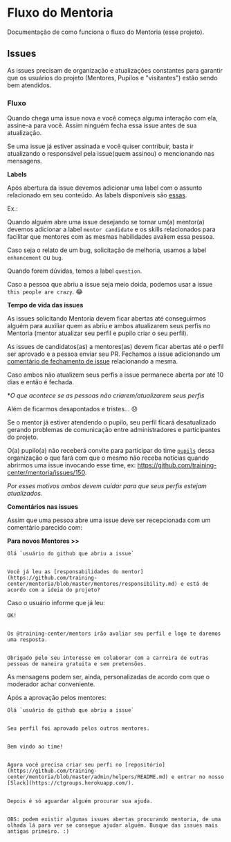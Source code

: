 # Fluxo do Mentoria


Documentação de como funciona o fluxo do Mentoria (esse projeto).


## Issues


As issues precisam de organização e atualizações constantes para garantir que os usuários do projeto (Mentores, Pupilos e "visitantes") estão sendo bem atendidos.


### Fluxo


Quando chega uma issue nova e você começa alguma interação com ela, assine-a para você. Assim ninguém fecha essa issue antes de sua atualização.


Se uma issue já estiver assinada e você quiser contribuir, basta ir atualizando o responsável pela issue(quem assinou) o mencionando nas mensagens.


**Labels**


Após abertura da issue devemos adicionar uma label com o assunto relacionado em seu conteúdo. As labels disponíveis são [essas](https://github.com/training-center/mentoria/labels).


Ex.: 


Quando alguém abre uma issue desejando se tornar um(a) mentor(a) devemos adicionar a label `mentor candidate` e os skills relacionados para facilitar que mentores com as mesmas habilidades avaliem essa pessoa.


Caso seja o relato de um bug, solicitação de melhoria, usamos a label `enhancement` ou `bug`.


Quando forem dúvidas, temos a label `question`.


Caso a pessoa que abriu a issue seja meio doida, podemos usar a issue `this people are crazy`. :joy:


**Tempo de vida das issues**


As issues solicitando Mentoria devem ficar abertas até conseguirmos alguém para auxiliar quem as abriu e ambos atualizarem seus perfis no Mentoria (mentor atualizar seu perfil e pupilo criar o seu perfil).


As issues de candidatos(as) a mentores(as) devem ficar abertas até o perfil ser aprovado e a pessoa enviar seu PR. Fechamos a issue adicionando um [comentário de fechamento de issue](https://help.github.com/articles/closing-issues-via-commit-messages/) relacionando a mesma.


Caso ambos não atualizem seus perfis a issue permanece aberta por até 10 dias e então é fechada.


**O que acontece se as pessoas não criarem/atualizarem seus perfis*


Além de ficarmos desapontados e tristes... :disappointed:


Se o mentor já estiver atendendo o pupilo, seu perfil ficará desatualizado gerando problemas de comunicação entre administradores e participantes do projeto.


O(a) pupilo(a) não receberá convite para participar do time [`pupils`](https://github.com/orgs/training-center/people) dessa organização o que fará com que o mesmo não receba notícias quando abrirmos uma issue invocando esse time, ex: https://github.com/training-center/mentoria/issues/150.


*Por esses motivos ambos devem cuidar para que seus perfis estejam atualizados.*


**Comentários nas issues**


Assim que uma pessoa abre uma issue deve ser recepcionada com um comentário parecido com:


**Para novos Mentores >>**


```
Olá `usuário do github que abriu a issue`


Você já leu as [responsabilidades do mentor](https://github.com/training-center/mentoria/blob/master/mentores/responsibility.md) e está de acordo com a ideia do projeto?
```


Caso o usuário informe que já leu:


```
OK!


Os @training-center/mentors irão avaliar seu perfil e logo te daremos uma resposta.


Obrigado pelo seu interesse em colaborar com a carreira de outras pessoas de maneira gratuita e sem pretensões.
```


As mensagens podem ser, ainda, personalizadas de acordo com que o moderador achar conveniente.


Após a aprovação pelos mentores:


```
Olá `usuário do github que abriu a issue`


Seu perfil foi aprovado pelos outros mentores.


Bem vindo ao time!


Agora você precisa criar seu perfi no [repositório](https://github.com/training-center/mentoria/blob/master/admin/helpers/README.md) e entrar no nosso [Slack](https://ctgroups.herokuapp.com/).


Depois é só aguardar alguém procurar sua ajuda.


OBS: podem existir algumas issues abertas procurando mentoria, de uma olhada lá para ver se consegue ajudar alguém. Busque das issues mais antigas primeiro. :)
```
